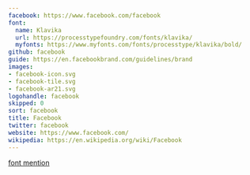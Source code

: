 ```yaml
---
facebook: https://www.facebook.com/facebook
font:
  name: Klavika
  url: https://processtypefoundry.com/fonts/klavika/
  myfonts: https://www.myfonts.com/fonts/processtype/klavika/bold/
github: facebook
guide: https://en.facebookbrand.com/guidelines/brand
images:
- facebook-icon.svg
- facebook-tile.svg
- facebook-ar21.svg
logohandle: facebook
skipped: 0
sort: facebook
title: Facebook
twitter: facebook
website: https://www.facebook.com/
wikipedia: https://en.wikipedia.org/wiki/Facebook
---
```


[font mention](https://fontsinuse.com/uses/9/the-social-network)
